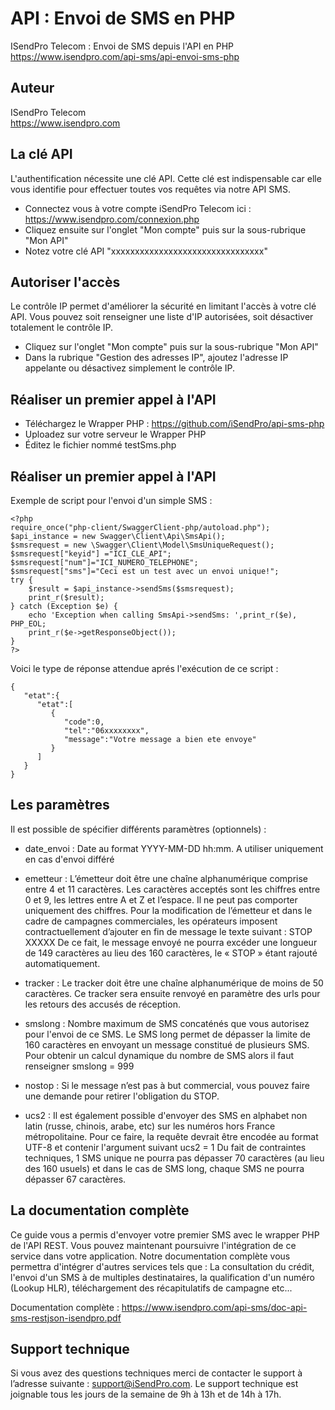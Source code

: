 # API : Envoi de SMS en PHP
ISendPro Telecom : Envoi de SMS depuis l'API en PHP<br />
https://www.isendpro.com/api-sms/api-envoi-sms-php

## Auteur
ISendPro Telecom<br />
https://www.isendpro.com

## La clé API

L'authentification nécessite une clé API. Cette clé est indispensable car elle vous identifie pour effectuer toutes vos requêtes via notre API SMS.
- Connectez vous à votre compte iSendPro Telecom ici : https://www.isendpro.com/connexion.php
- Cliquez ensuite sur l'onglet "Mon compte" puis sur la sous-rubrique "Mon API"
- Notez votre clé API "xxxxxxxxxxxxxxxxxxxxxxxxxxxxxxxx"

## Autoriser l'accès

Le contrôle IP permet d'améliorer la sécurité en limitant l'accès à votre clé API. Vous pouvez soit renseigner une liste d'IP autorisées, soit désactiver totalement le contrôle IP.

- Cliquez sur l'onglet "Mon compte" puis sur la sous-rubrique "Mon API"
- Dans la rubrique "Gestion des adresses IP", ajoutez l'adresse IP appelante ou désactivez simplement le contrôle IP.

## Réaliser un premier appel à l'API

- Téléchargez le Wrapper PHP : https://github.com/iSendPro/api-sms-php
- Uploadez sur votre serveur le Wrapper PHP
- Éditez le fichier nommé testSms.php

## Réaliser un premier appel à l'API

Exemple de script pour l'envoi d'un simple SMS :

    <?php
    require_once("php-client/SwaggerClient-php/autoload.php");
    $api_instance = new Swagger\Client\Api\SmsApi();
    $smsrequest = new \Swagger\Client\Model\SmsUniqueRequest(); 
    $smsrequest["keyid"] ="ICI_CLE_API";
    $smsrequest["num"]="ICI_NUMERO_TELEPHONE";
    $smsrequest["sms"]="Ceci est un test avec un envoi unique!";
    try {
        $result = $api_instance->sendSms($smsrequest);
        print_r($result);
    } catch (Exception $e) {
        echo 'Exception when calling SmsApi->sendSms: ',print_r($e), PHP_EOL;
        print_r($e->getResponseObject());
    }
    ?>

Voici le type de réponse attendue aprés l'exécution de ce script :

    {  
       "etat":{  
          "etat":[  
             {  
                "code":0,
                "tel":"06xxxxxxxx",
                "message":"Votre message a bien ete envoye"
             }
          ]
       }
    }

## Les paramètres

Il est possible de spécifier différents paramètres (optionnels) :

- date_envoi :	Date au format YYYY-MM-DD hh:mm. A utiliser uniquement en cas d'envoi différé

- emetteur :	L’émetteur doit être une chaîne alphanumérique comprise entre 4 et 11 caractères. Les caractères acceptés sont les chiffres entre 0 et 9, les lettres entre A et Z et l’espace. Il ne peut pas comporter uniquement des chiffres. Pour la modification de l’émetteur et dans le cadre de campagnes commerciales, les opérateurs imposent contractuellement d’ajouter en fin de message le texte suivant : STOP XXXXX De ce fait, le message envoyé ne pourra excéder une longueur de 149 caractères au lieu des 160 caractères, le « STOP » étant rajouté automatiquement.

- tracker	: Le tracker doit être une chaîne alphanumérique de moins de 50 caractères. Ce tracker sera ensuite renvoyé en paramètre des urls pour les retours des accusés de réception.

- smslong :	Nombre maximum de SMS concaténés que vous autorisez pour l'envoi de ce SMS. Le SMS long permet de dépasser la limite de 160 caractères en envoyant un message constitué de plusieurs SMS. Pour obtenir un calcul dynamique du nombre de SMS alors il faut renseigner smslong = 999

- nostop :	Si le message n’est pas à but commercial, vous pouvez faire une demande pour retirer l'obligation du STOP.

- ucs2 : Il est également possible d'envoyer des SMS en alphabet non latin (russe, chinois, arabe, etc) sur les numéros hors France métropolitaine. Pour ce faire, la requête devrait être encodée au format UTF-8 et contenir l'argument suivant ucs2 = 1 Du fait de contraintes techniques, 1 SMS unique ne pourra pas dépasser 70 caractères (au lieu des 160 usuels) et dans le cas de SMS long, chaque SMS ne pourra dépasser 67 caractères.

## La documentation complète

Ce guide vous a permis d'envoyer votre premier SMS avec le wrapper PHP de l'API REST. Vous pouvez maintenant poursuivre l'intégration de ce service dans votre application. Notre documentation complète vous permettra d'intégrer d'autres services tels que : La consultation du crédit, l'envoi d'un SMS à de multiples destinataires, la qualification d'un numéro (Lookup HLR), téléchargement des récapitulatifs de campagne etc...

Documentation complète : https://www.isendpro.com/api-sms/doc-api-sms-restjson-isendpro.pdf

## Support technique

Si vous avez des questions techniques merci de contacter le support à l’adresse suivante : support@iSendPro.com. Le support technique est joignable tous les jours de la semaine de 9h à 13h et de 14h à 17h.


